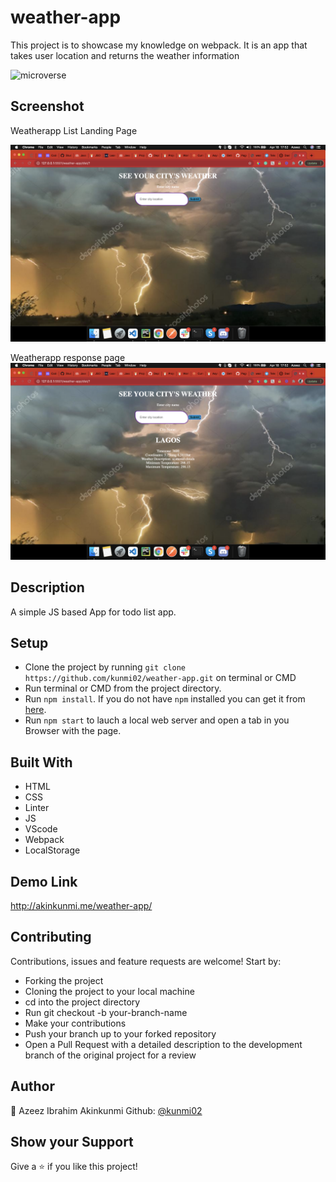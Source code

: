 # weather-app

This project is to showcase my knowledge on webpack. It is an app that takes user location and returns the weather information

![microverse](https://camo.githubusercontent.com/3a5835d4f56c57cec85939ac345e43fef164c178/68747470733a2f2f696d672e736869656c64732e696f2f62616467652f4d6963726f76657273652d626c756576696f6c6574)

## Screenshot

Weatherapp List Landing Page

![Screenshot of the Book Library](src/assets/home.png)

Weatherapp response page
![Screenshot of the Book Library](src/assets/response.png)

## Description

A simple JS based App for todo list app.

## Setup
- Clone the project by running `git clone https://github.com/kunmi02/weather-app.git` on terminal or CMD
- Run terminal or CMD from the project directory.
-  Run `npm install`. If you do not have `npm` installed you can get it from [here](https://www.npmjs.com/).
- Run `npm start` to lauch a local web server and open a tab in you Browser with the page.

## Built With

- HTML 
- CSS
- Linter
- JS
- VScode
- Webpack
- LocalStorage

## Demo Link
http://akinkunmi.me/weather-app/

## Contributing

Contributions, issues and feature requests are welcome! Start by:

  - Forking the project
  - Cloning the project to your local machine
  - cd into the project directory
  - Run git checkout -b your-branch-name
  - Make your contributions
  - Push your branch up to your forked repository
  - Open a Pull Request with a detailed description to the development branch of the original project for a review



## Author

👤 Azeez Ibrahim Akinkunmi 
Github: [@kunmi02](https://github.com/kunmi02)

## Show your Support
Give a ⭐ if you like this project!
